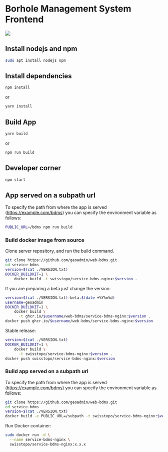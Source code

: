 
# Borhole Management System Frontend

<img src="https://img.shields.io/github/license/geoadmin/web-bdms">

## Install nodejs and npm

```bash
sudo apt install nodejs npm
```

## Install dependencies

```bash
npm install
```
or 
```bash
yarn install
```

## Build App

```bash
yarn build
```
or
```bash
npm run build
```

## Developer corner

```bash
npm start
```


## App served on a subpath url

To specify the path from where the app is served (https://example.com/bdms) you can specify the environment variable as follows:

```bash
PUBLIC_URL=/bdms npm run build
```

### Build docker image from source

Clone server repository, and run the build command.

```bash
git clone https://github.com/geoadmin/web-bdms.git
cd service-bdms
version=$(cat ./VERSION.txt)
DOCKER_BUILDKIT=1 \
    docker build -t swisstopo/service-bdms-nginx:$version .
```

If you are preparing a beta just change the version:

```bash
version=$(cat ./VERSION.txt)-beta.$(date +%Y%m%d)
username=geoadmin
DOCKER_BUILDKIT=1 \
    docker build \
      -t ghcr.io/$username/web-bdms/service-bdms-nginx:$version .
docker push ghcr.io/$username/web-bdms/service-bdms-nginx:$version
```

Stable release:

```bash
version=$(cat ./VERSION.txt)
DOCKER_BUILDKIT=1 \
    docker build \
      -t swisstopo/service-bdms-nginx:$version .
docker push swisstopo/service-bdms-nginx:$version
```

### Build app served on a subpath url

To specify the path from where the app is served (https://example.com/bdms) you can specify the environment variable as follows:

```bash
git clone https://github.com/geoadmin/web-bdms.git
cd service-bdms
version=$(cat ./VERSION.txt)
docker build -e PUBLIC_URL=/subpath -t swisstopo/service-bdms-nginx:$version .
```

Run Docker container:

```bash
sudo docker run -d \
  --name service-bdms-nginx \
  swisstopo/service-bdms-nginx:x.x.x
```
